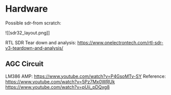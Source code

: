 # Hardware 

Possible sdr-from scratch:

![[sdr32_layout.png]]


RTL SDR Tear down and analysis: https://www.onelectrontech.com/rtl-sdr-v3-teardown-and-analysis/
## AGC Circuit

LM386 AMP: https://www.youtube.com/watch?v=P4GsoMTv-SY
Reference: https://www.youtube.com/watch?v=5Pz7Mx0WRUk
https://www.youtube.com/watch?v=pUii_pDQxg8
